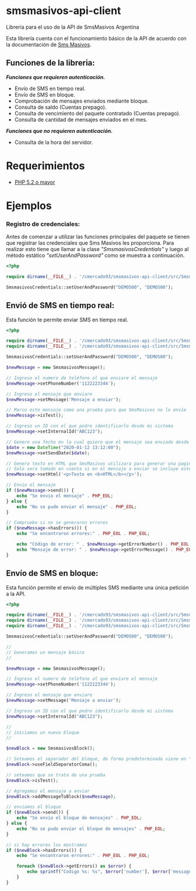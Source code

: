 # smsmasivos-api-client

Librería para el uso de la API de SmsMasivos Argentina

Esta librería cuenta con el funcionamiento básico de la API de acuerdo con la documentación de [Sms Masivos](https://smsmasivos.com.ar).

## Funciones de la libreria:

__*Funciones que requieren autenticación.*__
- Envío de SMS en tiempo real.
- Envío de SMS en bloque.
- Comprobación de mensajes enviados mediante bloque.
- Consulta de saldo (Cuentas prepago).
- Consulta de vencimiento del paquete contratado (Cuentas prepago).
- Consulta de cantidad de mensajes enviados en el mes.

__*Funciones que no requieren autenticación.*__
- Consulta de la hora del servidor.

# Requerimientos
- [PHP 5.2 o mayor](https://www.php.net/)

# Ejemplos

### Registro de credenciales:
Antes de comenzar a utilizar las funciones principales del paquete se tienen que registrar las credenciales que Sms Masivos les proporciona. Para realizar esto tiene que llamar a la clase *"SmsmasivosCredentials"* y luego al método estático *"setUserAndPassword"* como se muestra a continuación.

```php
<?php

require dirname(__FILE__) . '/cmercado93/smsmasivos-api-client/src/SmsmasivosCredentials.php';

SmsmasivosCredentials::setUserAndPassword("DEMO500", "DEMO500");

```

## Envió de SMS en tiempo real:
Esta función te permite enviar SMS en tiempo real.

```php
<?php

require dirname(__FILE__) . '/cmercado93/smsmasivos-api-client/src/SmsmasivosCredentials.php';
require dirname(__FILE__) . '/cmercado93/smsmasivos-api-client/src/SmsmasivosMessage.php';

SmsmasivosCredentials::setUserAndPassword("DEMO500", "DEMO500");

$newMessage = new SmsmasivosMessage();

// Ingreso el numero de teléfono al que enviare el mensaje
$newMessage->setPhoneNumber('1122223344');

// Ingreso el mensaje que enviare
$newMessage->setMessage('Mensaje a enviar');

// Marco este mensaje como una prueba para que SmsMasivos no lo envíe
$newMessage->isTest();

// Ingreso un ID con el que podre identificarlo desde mi sistema
$newMessage->setInternalId("ABC123");

// Genero una fecha en la cual quiero que el mensaje sea enviado desde Sms Masivos
$date = new DateTime("2020-01-12 13:12:00");
$newMessage->setSendDate($date);

// Genero texto en HTML que SmsMasivos utilizara para generar una pagina dinámica con esto
// Solo sera tomado en cuenta si en el mensaje a enviar se incluye este enlace "http://1rck.in/-000000"
$newMessage->setHtml('<p>Texto en <b>HTML</b></p>');

// Envio el mensaje
if ($newMessage->send()) {
    echo "Se envio el mensaje" . PHP_EOL;
} else {
    echo "No se pudo enviar el mensaje" . PHP_EOL;
}

// Compruebo si no se generaron errores
if ($newMessage->hasErrors()) {
    echo "Se encontraron errores:" . PHP_EOL . PHP_EOL;

    echo "Código de error: " . $newMessage->getErrorNumber() . PHP_EOL;
    echo "Mensaje de error: " . $newMessage->getErrorMessage() . PHP_EOL;
}

```

## Envío de SMS en bloque:
Esta función permite el envío de múltiples SMS mediante una única petición a la API.

```php
<?php

require dirname(__FILE__) . '/cmercado93/smsmasivos-api-client/src/SmsmasivosCredentials.php';
require dirname(__FILE__) . '/cmercado93/smsmasivos-api-client/src/SmsmasivosMessage.php';
require dirname(__FILE__) . '/cmercado93/smsmasivos-api-client/src/SmsmasivosBlock.php';

SmsmasivosCredentials::setUserAndPassword("DEMO500", "DEMO500");

//
// Generamos un mensaje básico
//

$newMessage = new SmsmasivosMessage();

// Ingreso el numero de teléfono al que enviare el mensaje
$newMessage->setPhoneNumber('1122223344');

// Ingreso el mensaje que enviare
$newMessage->setMessage('Mensaje a enviar');

// Ingreso un ID con el que podre identificarlo desde mi sistema
$newMessage->setInternalId("ABC123");

//
// iniciamos un nuevo bloque
//

$newBlock = new SmsmasivosBlock();

// Seteamos el separador del bloque, de forma predeterminada viene en "coma"
$newBlock->useFieldSeparatorComa();

// seteamos que se trata de una prueba
$newBlock->isTest();

// Agregamos el mensaje a enviar
$newBlock->addMessageToBlock($newMessage);

// enviamos el bloque
if ($newBlock->send()) {
    echo "Se envio el bloque de mensajes" . PHP_EOL;
} else {
    echo "No se pudo enviar el bloque de mensajes" . PHP_EOL;
}

// si hay errores los mostramos
if ($newBlock->hasErrors()) {
    echo "Se encontraron errores:" . PHP_EOL . PHP_EOL;

    foreach ($newBlock->getErrors() as $error) {
        echo sprintf("Codigo %s: %s", $error['number'], $error['message']) . PHP_EOL;
    }
}

```
